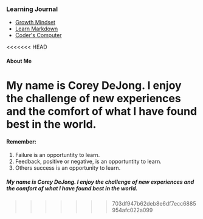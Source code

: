 ### Learning Journal
* [Growth Mindset](https://coreydejong.github.io/learning-journal/growth-mindset)
* [Learn Markdown](https://coreydejong.github.io/learning-journal/learn-markdown)
* [Coder's Computer](https://coreydejong.github.io/learning-journal/coders-computer)


<<<<<<< HEAD
#### About Me
My name is Corey DeJong. I enjoy the challenge of new experiences and the comfort of what I have found best in the world.
=======
#### Remember:
1. Failure is an opportuntity to learn.
2. Feedback, positive or negative, is an opportuntity to learn.
3. Others success is an opportunity to learn. 


##### My name is Corey DeJong. I enjoy the challenge of new experiences and the comfort of what I have found best in the world.
>>>>>>> 703df947b62deb8e6df7ecc6885954afc022a099

